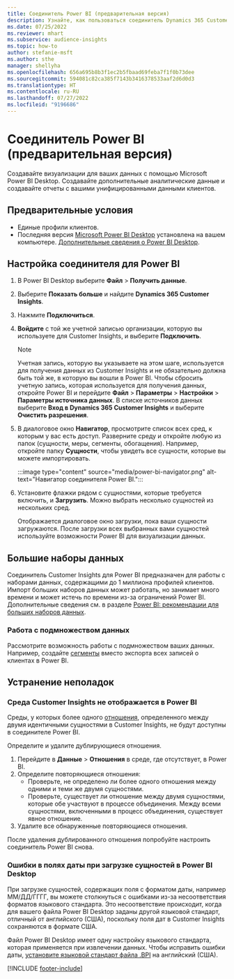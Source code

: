 ```yaml
---
title: Соединитель Power BI (предварительная версия)
description: Узнайте, как пользоваться соединитель Dynamics 365 Customer Insights в Power BI.
ms.date: 07/25/2022
ms.reviewer: mhart
ms.subservice: audience-insights
ms.topic: how-to
author: stefanie-msft
ms.author: sthe
manager: shellyha
ms.openlocfilehash: 656a695b8b3f1ec2b5fbaad69feba7f1f0b73dee
ms.sourcegitcommit: 594081c82ca385f7143b3416378533aaf2d6d0d3
ms.translationtype: HT
ms.contentlocale: ru-RU
ms.lasthandoff: 07/27/2022
ms.locfileid: "9196686"
---
```

# <a name="power-bi-connector-preview"></a>Соединитель Power BI (предварительная версия)

Создавайте визуализации для ваших данных с помощью Microsoft Power BI Desktop. Создавайте дополнительные аналитические данные и создавайте отчеты с вашими унифицированными данными клиентов.

## <a name="prerequisites"></a>Предварительные условия

- Единые профили клиентов.
- Последняя версия [Microsoft Power BI Desktop](https://powerbi.microsoft.com/desktop/) установлена на вашем компьютере. [Дополнительные сведения о Power BI Desktop](/power-bi/desktop-what-is-desktop).

## <a name="configure-the-connector-for-power-bi"></a>Настройка соединителя для Power BI

1. В Power BI Desktop выберите **Файл** > **Получить данные**.

1. Выберите **Показать больше** и найдите **Dynamics 365 Customer Insights**.

1. Нажмите **Подключиться**.

1. **Войдите** с той же учетной записью организации, которую вы используете для Customer Insights, и выберите **Подключить**.
   > [!NOTE]
   > Учетная запись, которую вы указываете на этом шаге, используется для получения данных из Customer Insights и не обязательно должна быть той же, в которую вы вошли в Power BI. Чтобы сбросить учетную запись, которая используется для получения данных, откройте Power BI и перейдите **Файл** > **Параметры** > **Настройки** > **Параметры источника данных**. В списке источников данных выберите **Вход в Dynamics 365 Customer Insights** и выберите **Очистить разрешения**.  

1. В диалоговое окно **Навигатор**, просмотрите список всех сред, к которым у вас есть доступ. Разверните среду и откройте любую из папок (сущности, меры, сегменты, обогащения). Например, откройте папку **Сущности**, чтобы увидеть все сущности, которые вы можете импортировать.

   :::image type="content" source="media/power-bi-navigator.png" alt-text="Навигатор соединителя Power BI.":::

1. Установите флажки рядом с сущностями, которые требуется включить, и **Загрузить**. Можно выбрать несколько сущностей из нескольких сред.

   Отображается диалоговое окно загрузки, пока ваши сущности загружаются. После загрузки всех выбранных вами сущностей используйте возможности Power BI для визуализации данных.

## <a name="large-data-sets"></a>Большие наборы данных

Соединитель Customer Insights для Power BI предназначен для работы с наборами данных, содержащими до 1 миллиона профилей клиентов. Импорт больших наборов данных может работать, но занимает много времени и может истечь по времени из-за ограничений Power BI. Дополнительные сведения см. в разделе [Power BI: рекомендации для больших наборов данных](/power-bi/admin/service-premium-what-is#large-datasets).

### <a name="work-with-a-subset-of-data"></a>Работа с подмножеством данных

Рассмотрите возможность работы с подмножеством ваших данных. Например, создайте [сегменты](segments.md) вместо экспорта всех записей о клиентах в Power BI.

## <a name="troubleshooting"></a>Устранение неполадок

### <a name="customer-insights-environment-doesnt-show-in-power-bi"></a>Среда Customer Insights не отображается в Power BI

Среды, у которых более одного [отношения](relationships.md), определенного между двумя идентичными сущностями в Customer Insights, не будут доступны в соединителе Power BI.

Определите и удалите дублирующиеся отношения.

1. Перейдите в **Данные** > **Отношения** в среде, где отсутствует, в Power BI.
1. Определите повторяющиеся отношения:
   - Проверьте, не определено ли более одного отношения между одними и теми же двумя сущностями.
   - Проверьте, существует ли отношение между двумя сущностями, которые обе участвуют в процессе объединения. Между всеми сущностями, включенными в процесс объединения, существует явное отношение.
1. Удалите все обнаруженные повторяющиеся отношения.

После удаления дублированного отношения попробуйте настроить соединитель Power BI снова.

### <a name="errors-on-date-fields-when-loading-entities-in-power-bi-desktop"></a>Ошибки в полях даты при загрузке сущностей в Power BI Desktop

При загрузке сущностей, содержащих поля с форматом даты, например ММ/ДД/ГГГГ, вы можете столкнуться с ошибками из-за несоответствия форматов языкового стандарта. Это несоответствие происходит, когда для вашего файла Power BI Desktop заданы другой языковой стандарт, отличный от английского (США), поскольку поля дат в Customer Insights сохраняются в формате США.

Файл Power BI Desktop имеет одну настройку языкового стандарта, которая применяется при извлечении данных. Чтобы исправить ошибки даты, [установите языковой стандарт файла .BPI](/power-bi/fundamentals/supported-languages-countries-regions#choose-the-language-or-locale-of-power-bi-desktop) на английский (США).

[!INCLUDE [footer-include](includes/footer-banner.md)]
